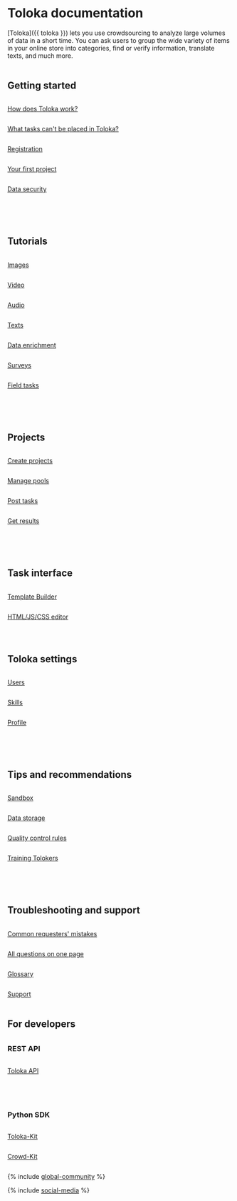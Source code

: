 <style scoped>
.grid-container {
  display: grid;
  grid-template-columns: repeat(auto-fit, minmax(300px, 1fr));
  gap: 50px;
}
.grid-item {
  display: flex;
  flex-direction: column;
}
h2 {
  padding-top: 32px !important;
  margin-top: 0 !important;
}
h3 {
  padding-top: 16px !important;
  margin-top: 0 !important;
}
</style>

# Toloka documentation

[Toloka]({{ toloka }}) lets you use crowdsourcing to analyze large volumes of data in a short time. You can ask users to group the wide variety of items in your online store into categories, find or verify information, translate texts, and much more.

<div class="grid-container">
    <div class="grid-item">
        <h2>Getting started</h2>
        <p><a href="https://toloka.ai/docs/guide/concepts/overview.html">How does Toloka work?</a></p>
        <p><a href="https://toloka.ai/docs/guide/concepts/unwanted.html">What tasks can't be placed in Toloka?</a></p>
        <p><a href="https://toloka.ai/docs/guide/concepts/access.html">Registration</a></p>
        <p><a href="https://toloka.ai/docs/guide/concepts/first-project.html">Your first project</a></p>
        <p><a href="https://toloka.ai/docs/guide/concepts/data-security.html">Data security</a></p>
    </div>
    <div class="grid-item">
        <h2>Tutorials</h2>
        <p><a href="https://toloka.ai/docs/guide/tutorials/image-classification.html">Images</a></p>
        <p><a href="https://toloka.ai/docs/guide/tutorials/video-moderation.html">Video</a></p>
        <p><a href="https://toloka.ai/docs/guide/tutorials/transcript-audio.html">Audio</a></p>
        <p><a href="https://toloka.ai/docs/guide/tutorials/content-moderation.html">Texts</a></p>
        <p><a href="https://toloka.ai/docs/guide/tutorials/internet-search.html">Data enrichment</a></p>
        <p><a href="https://toloka.ai/docs/guide/tutorials/questionnaire-toloka.html">Surveys</a></p>
        <p><a href="https://toloka.ai/docs/guide/tutorials/walk.html">Field tasks</a></p>
    </div>
    <div class="grid-item">
        <h2>Projects</h2>
        <p><a href="https://toloka.ai/docs/guide/concepts/project.html">Create projects</a></p>
        <p><a href="https://toloka.ai/docs/guide/concepts/pool-main.html">Manage pools</a></p>
        <p><a href="https://toloka.ai/docs/guide/concepts/task_upload.html">Post tasks</a></p>
        <p><a href="https://toloka.ai/docs/guide/concepts/result-of-eval.html">Get results</a></p>
    </div>
    <div class="grid-item">
        <h2>Task interface</h2>
        <p><a href="template-builder/">Template Builder</a></p>
        <p><a href="https://toloka.ai/docs/guide/concepts/spec.html">HTML/JS/CSS editor</a></p>
        <p></p>
        <h2>Toloka settings</h2>
        <p><a href="https://toloka.ai/docs/guide/concepts/users.html">Users</a></p>
        <p><a href="https://toloka.ai/docs/guide/concepts/nav.html">Skills</a></p>
        <p><a href="https://toloka.ai/docs/guide/concepts/budget.html">Profile</a></p>
    </div>
    <div class="grid-item">
        <h2>Tips and recommendations</h2>
        <p><a href="https://toloka.ai/docs/guide/concepts/sandbox.html">Sandbox</a></p>
        <p><a href="https://toloka.ai/docs/guide/concepts/cloud-storage.html">Data storage</a></p>
        <p><a href="https://toloka.ai/docs/guide/concepts/control.html">Quality control rules</a></p>
        <p><a href="https://toloka.ai/docs/guide/concepts/train.html">Training Tolokers</a></p>
    </div>
    <div class="grid-item">
        <h2>Troubleshooting and support</h2>
        <p><a href="https://toloka.ai/docs/guide/concepts/frequent-customer-errors.html">Common requesters' mistakes</a></p>
        <p><a href="https://toloka.ai/docs/guide/troubleshooting/troubleshooting.html">All questions on one page</a></p>
        <p><a href="https://toloka.ai/docs/guide/glossary.html">Glossary</a></p>
        <p><a href="https://toloka.ai/docs/guide/troubleshooting/support.html">Support</a></p>
    </div>
</div>

## For developers

<div class="grid-container">
    <div class="grid-item">
        <h3>REST API</h3>
        <p><a href="api/">Toloka API</a></p>
    </div>
    <div class="grid-item">
        <h3>Python SDK</h3>
        <p><a href="toloka-kit/">Toloka-Kit</a></p>
        <p><a href="crowd-kit/">Crowd-Kit</a></p>
    </div>
</div>

{% include [global-community](../en/_includes/global-community.md) %}

{% include [social-media](../en/_includes/social-media.md) %}